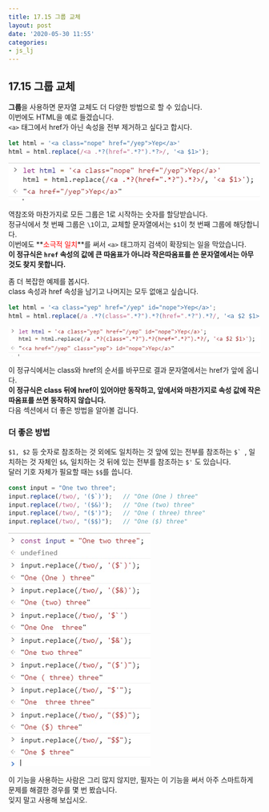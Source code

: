 ```yaml
---
title: 17.15 그룹 교체
layout: post
date: '2020-05-30 11:55'
categories:
- js_lj
---
```


## 17.15 그룹 교체

**그룹**을 사용하면 문자열 교체도 더 다양한 방법으로 할 수 있습니다.  
이번에도 HTML을 예로 들겠습니다.  
`<a>` 태그에서 href가 아닌 속성을 전부 제거하고 싶다고 합시다.

```javascript
let html = '<a class="nope" href="/yep">Yep</a>'
html = html.replace(/<a .*?(href=".*?").*?>/, '<a $1>');
```

![](/static/img/learningjs/image178.jpg)

역참조와 마찬가지로 모든 그룹은 1로 시작하는 숫자를 할당받습니다.  
정규식에서 첫 번째 그룹은 `\1`이고, 교체할 문자열에서는 `$1`이 첫 번째 그룹에 해당합니다.  
이번에도 **<span style="color:red">소극적 일치</span>**를 써서 `<a>` 태그까지 검색이 확장되는 일을 막았습니다.  
**이 정규식은 `href` 속성의 값에 큰 따옴표가 아니라 작은따옴표를 쓴 문자열에서는 아무 것도 찾지 못합니다.**

좀 더 복잡한 예제를 봅시다.  
class 속성과 href 속성을 남기고 나머지는 모두 없애고 싶습니다.

```javascript
let html = '<a class="yep" href="/yep" id="nope">Yep</a>';
html = html.replace(/a .*?(class=".*?").*?(href=".*?").*?/, '<a $2 $1>');
```

![](/static/img/learningjs/image179.jpg)

이 정규식에서는 class와 href의 순서를 바꾸므로 결과 문자열에서는 href가 앞에 옵니다.  
**이 정규식은 class 뒤에 href이 있어야만 동작하고, 앞에서와 마찬가지로 속성 값에 작은따옴표를 쓰면 
동작하지 않습니다.**  
다음 섹션에서 더 좋은 방법을 알아볼 겁니다.

### 더 좋은 방법

`$1, $2` 등 숫자로 참조하는 것 외에도 일치하는 것 앞에 있는 전부를 참조하는 ```$` ```, 
일치하는 것 자체인 `$&`, 일치하는 것 뒤에 있는 전부를 참조하는 `$'` 도 있습니다.  
달러 기호 자체가 필요할 때는 `$$`를 씁니다.

```javascript
const input = "One two three";
input.replace(/two/, '($`)');   // "One (One ) three"
input.replace(/two/, '($&)');   // "One (two) three"
input.replace(/two/, "($')");   // "One ( three) three"
input.replace(/two/, "($$)");   // "One ($) three"
```

![](/static/img/learningjs/image180.jpg)

이 기능을 사용하는 사람은 그리 많지 않지만, 필자는 이 기능을 써서 아주 스마트하게 문제를 
해결한 경우를 몇 번 봤습니다.  
잊지 말고 사용해 보십시오.










